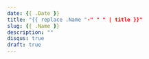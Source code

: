 ```yaml
---
date: {{ .Date }}
title: "{{ replace .Name "-" " " | title }}"
slug: {{ .Name }}
description: ""
disqus: true
draft: true
---
```


